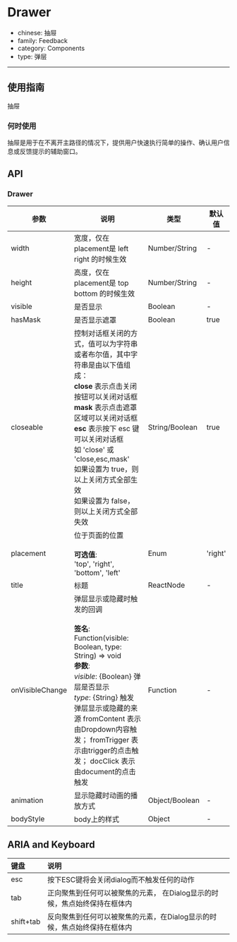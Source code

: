 # Drawer

-   chinese: 抽屉
-   family: Feedback
-   category: Components
-   type: 弹层

---

## 使用指南

抽屉

### 何时使用

抽屉是用于在不离开主路径的情况下，提供用户快速执行简单的操作、确认用户信息或反馈提示的辅助窗口。

## API

### Drawer

| 参数              | 说明                                                                                                                                                                                                                                              | 类型             | 默认值     |
| --------------- | ----------------------------------------------------------------------------------------------------------------------------------------------------------------------------------------------------------------------------------------------- | -------------- | ------- |
| width           | 宽度，仅在 placement是 left right 的时候生效                                                                                                                                                                                                               | Number/String  | -       |
| height          | 高度，仅在 placement是 top bottom 的时候生效                                                                                                                                                                                                               | Number/String  | -       |
| visible         | 是否显示                                                                                                                                                                                                                                            | Boolean        | -       |
| hasMask         | 是否显示遮罩                                                                                                                                                                                                                                          | Boolean        | true    |
| closeable       | 控制对话框关闭的方式，值可以为字符串或者布尔值，其中字符串是由以下值组成：<br>**close** 表示点击关闭按钮可以关闭对话框<br>**mask** 表示点击遮罩区域可以关闭对话框<br>**esc** 表示按下 esc 键可以关闭对话框<br>如 'close' 或 'close,esc,mask'<br>如果设置为 true，则以上关闭方式全部生效<br>如果设置为 false，则以上关闭方式全部失效                                | String/Boolean | true    |
| placement       | 位于页面的位置<br><br>**可选值**:<br>'top', 'right', 'bottom', 'left'                                                                                                                                                                                     | Enum           | 'right' |
| title           | 标题                                                                                                                                                                                                                                              | ReactNode      | -       |
| onVisibleChange | 弹层显示或隐藏时触发的回调<br><br>**签名**:<br>Function(visible: Boolean, type: String) => void<br>**参数**:<br>_visible_: {Boolean} 弹层是否显示<br>_type_: {String} 触发弹层显示或隐藏的来源 fromContent 表示由Dropdown内容触发； fromTrigger 表示由trigger的点击触发； docClick 表示由document的点击触发 | Function       | -       |
| animation       | 显示隐藏时动画的播放方式                                                                                                                                                                                                                                    | Object/Boolean | -       |
| bodyStyle       | body上的样式                                                                                                                                                                                                                                        | Object         | -       |

## ARIA and Keyboard

| 键盘        | 说明                                       |
| :-------- | :--------------------------------------- |
| esc       | 按下ESC键将会关闭dialog而不触发任何的动作                |
| tab       | 正向聚焦到任何可以被聚焦的元素， 在Dialog显示的时候，焦点始终保持在框体内 |
| shift+tab | 反向聚焦到任何可以被聚焦的元素，在Dialog显示的时候，焦点始终保持在框体内  |
